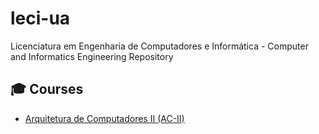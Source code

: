 # leci-ua
Licenciatura em Engenharia de Computadores e Informática - Computer and Informatics Engineering Repository

## 🎓 Courses
- [Arquitetura de Computadores II (AC-II)](https://github.com/pedromf3/leci-ua/tree/main/AC-II)
